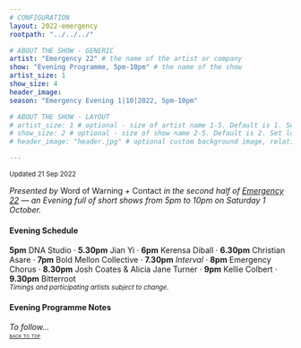 ```yaml
---
# CONFIGURATION
layout: 2022-emergency
rootpath: "../../../"

# ABOUT THE SHOW - GENERIC
artist: "Emergency 22" # the name of the artist or company
show: "Evening Programme, 5pm-10pm" # the name of the show
artist_size: 1
show_size: 4
header_image:  
season: "Emergency Evening 1|10|2022, 5pm-10pm"

# ABOUT THE SHOW - LAYOUT
# artist_size: 1 # optional - size of artist name 1-5. Default is 1. Set longer names to lower values
# show_size: 2 # optional - size of show name 2-5. Default is 2. Set longer names to lower values
# header_image: "header.jpg" # optional custom background image, relative to current page

---
```

<small>Updated 21 Sep 2022</small>     
        
*Presented by* Word of Warning *+* Contact *in the second half of [Emergency 22](/current/2022-emergency) — an Evening full of short shows from 5pm to 10pm on Saturday 1 October.*        
         
#### Evening Schedule         
**5pm** DNA Studio · **5.30pm** Jian Yi · **6pm** Kerensa Diball · **6.30pm** Christian Asare · **7pm** Bold Mellon Collective · **7.30pm** *Interval* · **8pm** Emergency Chorus · **8.30pm** Josh Coates & Alicia Jane Turner · **9pm** Kellie Colbert · **9.30pm** Bitterroot<br><small>*Timings and participating artists subject to change.*</small>         
         
#### Evening Programme Notes        
*To follow…*              
<small><span style='font-variant: small-caps'>[back to top](/current/2022-emergency/evening)</span></small>
